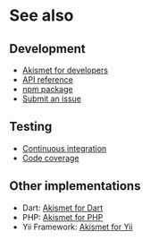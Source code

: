 # See also

## Development
- [Akismet for developers](https://akismet.com/development/api)
- [API reference](https://dev.belin.io/akismet.js/api)
- [npm package](https://www.npmjs.com/package/@cedx/akismet)
- [Submit an issue](https://github.com/cedx/akismet.js/issues)

## Testing
- [Continuous integration](https://travis-ci.com/cedx/akismet.js)
- [Code coverage](https://coveralls.io/github/cedx/akismet.js)

## Other implementations
- Dart: [Akismet for Dart](https://dev.belin.io/akismet.dart)
- PHP: [Akismet for PHP](https://dev.belin.io/akismet.php)
- Yii Framework: [Akismet for Yii](https://dev.belin.io/yii2-akismet)
